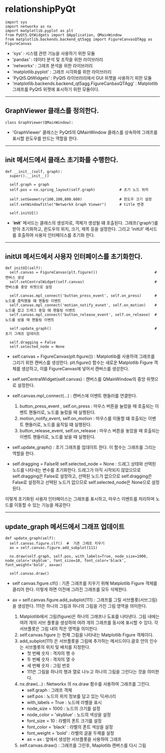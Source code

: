 # relationshipPyQt

```
import sys
import networkx as nx
import matplotlib.pyplot as plt
from PyQt5.QtWidgets import QApplication, QMainWindow
from matplotlib.backends.backend_qt5agg import FigureCanvasQTAgg as FigureCanvas
```

* 'sys' : 시스템 관련 기능을 사용하기 위한 모듈
* 'pandas' : 데이터 분석 및 조작을 위한 라이브러리
* 'networkx' : 그래프 분석을 위한 라이브러리
* 'matplotlib.pyplot' : 그래프 시각화를 위한 라이브러리
* 'PyQt5.QtWidgets' : PyQt5 라이브러리에서 GUI 위젯을 사용하기 위한 모듈
* 'matplotlib.backends.backend_qt5agg.FigureCanbasQTAgg' : Matplotlib 그래프를 PyQt5 위젯에 표시하기 위한 모듈이다.

---
## GraphViewer 클래스를 정의한다.
```
class GraphViewer(QMainWindow):
```
* 'GraphViewer' 클래스는 PyQt5의 QMainWindow 클래스를 상속하여 그래프를 표시할 윈도우를 만드는 역할을 한다.

---
##  __init__ 메서드에서 클래스 초기화를 수행한다.
```
def __init__(self, graph):
  super().__init__()

  self.graph = graph
  self.pos = nx.spring_layout(self.graph)           # 초기 노드 위치

  self.setGeometry(100,100,800.600)                 # 윈도우 크기 설정
  self.setWindowTitle("NetworkX Graph Viewer")      # title 변경

  self.initUI()
```
* '__init__' 메서드는 클래스의 생성자로, 객체가 생성될 떄 호출된다. 그래프('graph')를 받아 초기화하고, 윈도우의 위치, 크기, 제목 등을 설정한다. 그리고 'initUI' 메서드를 호출하여 사용자 인터페이스를 초기화 한다.

---
## initUI 메서드에서 사용자 인터페이스를 초기화한다.
```
def initUI(self):
  self.canvas = FigureCanvas(plt.figure())                          # 캔버스 생성
  self.setCentralWidget(self.canvas)                                # 캔버스를 중앙 위젯으로 설정

  self.canvas.mpl_connect('button_press_event', self.on_press)      # 노드를 클릭했을 떄 핸들링 이벤트
  self.canvas.mpl_connect('motion_notify_evnet', self.on_motion)    # 노드를 잡고 드래그 중일 떄 핸들링 이벤트
  self.canvas.mpl_connect('button_release_event', self.on_release)  # 노드를 놨을 때 핸들링 이벤트

  self.update_graph()                                               # 초기 그래프 업데이트

  self.dragging = False
  self.selected_node = None
```

* self.canvas = FigureCanvas(plt.figure()) : Matplotlib를 사용하여 그래프를 그리기 위한 캔버스를 생성한다.
  plt.figure() 함수는 새로운 Matplotlib Figure 객체를 생섣하고, 이를 FigureCanvas에 넣어서 캔버스를 생섣한다.
  
* self.setCentralWidget(self.canvas) : 캔버스를 QMainWindow의 중앙 위젯으로 설정한다.

* self.canvas.mpl_connect(...) : 캔버스에 이벤트 핸들러를 연결한다.
  1. button_press_event , self.on_press : 마우스 버튼을 눌렀을 때 호출되는 이벤트 핸들러로, 노드를 눌렀을 때 실행된다.
  2. motion_notify_event, self.on_motion : 마우스를 이돌할 떄 호출되는 이벤트 핸들러로, 노드를 움직일 떄 실행된다.
  3. button_release_event, self.on_release : 마우스 버튼을 놓았을 때 호출되는 이벤트 핸들러로, 노드를 놨을 때 실행된다.
 
* self.update_graph() : 초기 그래프를 업데이트 한다. 이 함수는 그래프를 그리는 역할을 한다.

* self.dragging = False와 self.selected_node = None : 드래그 상태와 선택된 노드를 나타내는 변수를 초기화한다.
  드래그가 아직 시작되지 않았으므로 self.dragging은 False로 설정하고, 선택된 노드가 없으므로 self.dragging은 False로 설정하고 선택된 노드가 없으므로 self.selected_node은 None으로 설정된다.

이렇게 초기화된 사용자 인터페이스는 그래프를 표시하고, 마우스 이벤트를 처리하며 노드를 이동할 수 있는 기능을 제공한다

---
## update_graph 메서드에서 그래프 업데이트
```
def update_graph(self):
  self.canvas.figure.clf()  #  기존 그래프 지우기
  ax = self.canvas.figure.add_subplot(111)

  nx.draw(self.graph, self.pos, with_labels=True, node_size=1000, node_color='skyblue', font_size=10, font_color='black', font_weight='bold', ax=ax)

  self.canvas.draw()
```
* self canvas.figure.clf() : 기존 그래프를 지우기 위해 Matplotlib Figure 객체를 클리어 한다. 이렇게 하면 이전에 그려진 그래프를 모두 삭제한다.

* ax = self.canvas.figure.add_subplot(111) : 그래프를 그릴 서브플롯(서브그림)을 생성한다. 111은 하나의 그림과 하나의 그림을 가진 그림 영역을 의미한다.
  1) Matplotlib에서 그림(figure)은 하나의 그래프나 도표를 나타낸다. 그림 내에는 여려 개의 서브 플롯을 생성하여 여려 개의 그래프를 동시에 표시할 수 있다. 각 서브플롯은 그림 내의 작은 영역을 의미한다.
  2) self.canvas.figure 는 현재 그림을 나타내는 Matplotlib Figure 객체이다.
  3) add_subplot(111) 은 서브플롯을 그림에 추가하는 메서드이다.괄호 안의 인수는 서브플롯의 위치 및 배치를 지정한다.
     * 첫 번째 숫자 : 격자의 행 수
     * 두 번째 숫자 : 격자의 열 수
     * 세 번째 숫자 : 그림 번호
     * 111은 그림을 하나의 행과 열로 나누고 하나의 그림을 그린다는 것을 의미한다.
  4) nx.draw(...) : Networkx 의 nx.draw 함수를 사용하여 그래프를 그린다.
     * self.graph : 그래프 객체
     * self.pos : 노드의 위치 정보를 담고 있는 딕셔너리
     * with_labels = True : 노드에 라벨을 표시
     * node_size = 1000 : 노드의 크기를 설정
     * node_color = 'skyblue' : 노드의 색상을 설정
     * font_size = 10 : 라벨의 폰트 크기를 설정
     * font_color = 'black' : 라벨의 폰트 색상을 설정
     * font_weight = 'bold' : 라벨의 글꼴 두께를 설정
     * ax = ax : 앞에서 생성한 서브플롯을 사용하여 그래프
  5) self.canvas.draw() : 그래프를 그린후, Maplotlib 캔버스를 다시 그림
